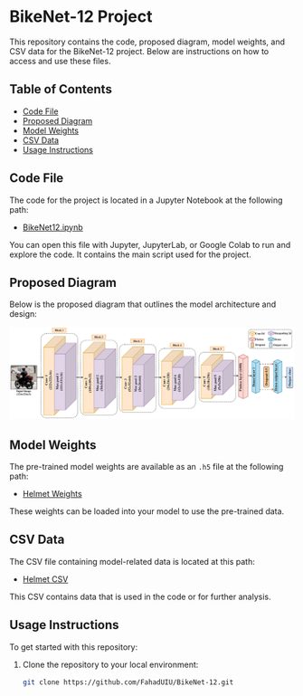 # BikeNet-12 Project

This repository contains the code, proposed diagram, model weights, and CSV data for the BikeNet-12 project. Below are instructions on how to access and use these files.

## Table of Contents
- [Code File](#code-file)
- [Proposed Diagram](#proposed-diagram)
- [Model Weights](#model-weights)
- [CSV Data](#csv-data)
- [Usage Instructions](#usage-instructions)

## Code File
The code for the project is located in a Jupyter Notebook at the following path:
- [BikeNet12.ipynb](https://github.com/FahadUIU/BikeNet-12/blob/main/BikeNet12.ipynb)

You can open this file with Jupyter, JupyterLab, or Google Colab to run and explore the code. It contains the main script used for the project.

## Proposed Diagram
Below is the proposed diagram that outlines the model architecture and design:

![Proposed Model](https://github.com/FahadUIU/BikeNet-12/blob/main/proposed%20model.png)

## Model Weights
The pre-trained model weights are available as an `.h5` file at the following path:
- [Helmet Weights](https://github.com/FahadUIU/BikeNet-12/blob/main/helmet.h5)

These weights can be loaded into your model to use the pre-trained data.

## CSV Data
The CSV file containing model-related data is located at this path:
- [Helmet CSV](https://github.com/FahadUIU/BikeNet-12/blob/main/helmet.csv)

This CSV contains data that is used in the code or for further analysis.

## Usage Instructions
To get started with this repository:
1. Clone the repository to your local environment:
   ```bash
   git clone https://github.com/FahadUIU/BikeNet-12.git

